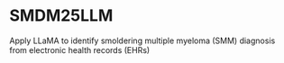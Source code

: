 # SMDM25LLM

Apply LLaMA to identify smoldering multiple myeloma (SMM) diagnosis from electronic health records (EHRs)

